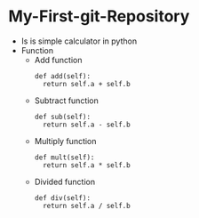 # My-First-git-Repository
 - Is is simple calculator in python
  - Function
    - Add function 
      ```
      def add(self):
        return self.a + self.b
      ```
    - Subtract function
      ```
      def sub(self):
        return self.a - self.b
      ```
    - Multiply function
      ```
      def mult(self):
        return self.a * self.b
      ```
    - Divided function
      ```
      def div(self):
        return self.a / self.b
      ```
